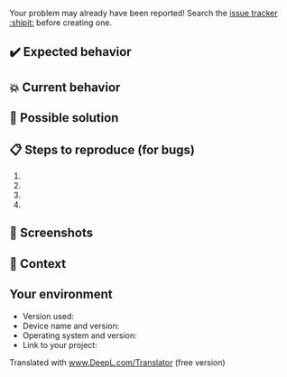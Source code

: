 Your problem may already have been reported!
Search the [issue tracker :shipit:](../) before creating one.

## :heavy_check_mark: Expected behavior
<!--- If you are describing a bug, tell us what should happen -->
<!--- If you are suggesting a change/improvement, tell us how it should work -->

## :collision: Current behavior
<!--- If you are describing a bug, tell us what happens instead of the expected behavior -->
<!--- If suggesting a change/improvement, explain the difference from the current behavior -->

## :wrench: Possible solution
<!--- Not required, but suggest a fix/reason for the bug, -->
<!--- or ideas on how to implement the addition or change -->

## :clipboard: Steps to reproduce (for bugs)
<!--- Provide a link to a live example or an unambiguous set of steps to -->
<!--- reproduce this bug. Include code to reproduce, if relevant -->
1.
2.
3.
4.

## :iphone: Screenshots
<!--- Show the problem visually -->

## :open_file_folder: Context
<!--- How has this problem affected you? What are you trying to accomplish? -->
<!--- Providing context helps us find a more useful solution in the real world -->

## Your environment
<!--- Include as much relevant detail about the environment in which you experienced the bug -->
* Version used:
* Device name and version:
* Operating system and version:
* Link to your project:

Translated with www.DeepL.com/Translator (free version)
